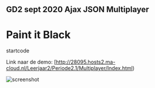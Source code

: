 ## GD2 sept 2020 Ajax JSON Multiplayer
# Paint it Black

startcode

Link naar de demo: [http://28095.hosts2.ma-cloud.nl/Leerjaar2/Periode2.1/Multiplayer/Index.html)



![screenshot](https://github.com/MediacollegeAmsterdam/Paint-it-Black-2020-start-code/blob/master/Screenshot.png)
